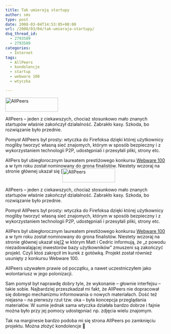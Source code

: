 ```yaml
---
title: Tak umierają startupy
author: sms
type: post
date: 2008-03-04T14:53:05+00:00
url: /2008/03/04/tak-umieraja-startupy/
dsq_thread_id:
  - 2793589
  - 2793589
categories:
  - Internet
tags:
  - AllPeers
  - kondolencje
  - startup
  - webware 100
  - wtyczka

---
```

<img src="http://www.allpeers.com/img/logo.png" alt="AllPeers" align="texttop" height="44" width="165" />

AllPeers &#8211; jeden z ciekawszych, chociaż stosunkowo mało znanych startupów właśnie zakończył działalność. Zabrakło kasy. Szkoda, bo rozwiązanie było przednie.

Pomysł AllPeers był prosty: wtyczka do Firefoksa dzięki której użytkownicy mogliby tworzyć własną sieć znajomych, którym w sposób bezpieczny i z wykorzystaniem technologii P2P, udostępniali i przesyłali pliki, strony etc.

AllPers był ubiegłorocznym laureatem prestiżowego konkursu [Webware 100][1] a w tym roku został nominowany do grona finalistów. Niestety wczoraj na stronie głównej ukazał się [<img src="http://www.allpeers.com/img/logo.png" alt="AllPeers" align="texttop" height="44" width="165" />

AllPeers &#8211; jeden z ciekawszych, chociaż stosunkowo mało znanych startupów właśnie zakończył działalność. Zabrakło kasy. Szkoda, bo rozwiązanie było przednie.

Pomysł AllPeers był prosty: wtyczka do Firefoksa dzięki której użytkownicy mogliby tworzyć własną sieć znajomych, którym w sposób bezpieczny i z wykorzystaniem technologii P2P, udostępniali i przesyłali pliki, strony etc.

AllPers był ubiegłorocznym laureatem prestiżowego konkursu [Webware 100][1] a w tym roku został nominowany do grona finalistów. Niestety wczoraj na stronie głównej ukazał się][2] w którym Matt i Cedric informują, że &#8222;z powodu niezadowalającej inwestorów bazy użytkowników&#8221; zmuszeni są zakończyć projekt. Czyli ktoś zakręcił im kurek z gotówką. Projekt został również usunięty z konkursu Webware 100.

AllPeers używałem prawie od początku, a nawet uczestniczyłem jako wolontariusz w jego polonizacji.
  
Sam pomysł był naprawdę dobry tyle, że wykonanie &#8211; głownie interfejsu &#8211; takie sobie. Najbardziej przeszkadzał mi fakt, że AllPeers nie dopracował się dobrego mechanizmu informowania o nowych materiałach. Dość też niejasna &#8211; na pierwszy rzut tzw. oka &#8211; była koncepcja przeglądania materiałów. W sumie jednak sama wtyczka działała bardzo dobrze i fajnie można było przy jej pomocy udostępniać np. zdjęcia wielu znajomym.
  
Tak na marginesie bardzo podoba mi się strona AllPeers po zamknięciu projektu. Można złożyć kondolencje 🙂

 [1]: http://www.webware.com/8300-1_109-2-0.html?keyword=Webware+100+2008
 [2]: http://www.allpeers.com/blog/2008/03/03/allpeers-service-shutting-down-today/